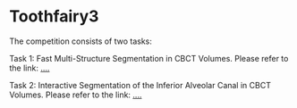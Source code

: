 # Toothfairy3
The competition consists of two tasks:

Task 1: Fast Multi-Structure Segmentation in CBCT Volumes. Please refer to the link: [....](https://github.com/duola-wa/MICCAI-2025-ToothFairy3-Task-1)

Task 2: Interactive Segmentation of the Inferior Alveolar Canal in CBCT Volumes. Please refer to the link: [....](https://github.com/duola-wa/MICCAI-2025-ToothFairy3-Task-2)
